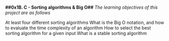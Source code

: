 **##0x1B. C - Sorting algorithms & Big O##**
*The learning objectives of this project are as follows*

At least four different sorting algorithms
What is the Big O notation, and how to evaluate the time complexity of an algorithm
How to select the best sorting algorithm for a given input
What is a stable sorting algorithm
